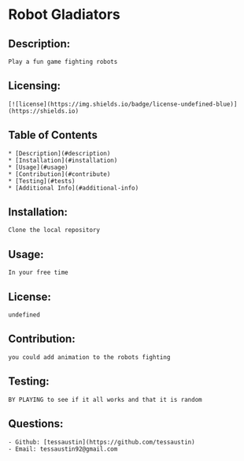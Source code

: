 # Robot Gladiators

## Description:
    Play a fun game fighting robots

## Licensing:
    [![license](https://img.shields.io/badge/license-undefined-blue)](https://shields.io)
## Table of Contents 
    * [Description](#description)
    * [Installation](#installation)
    * [Usage](#usage)
    * [Contribution](#contribute)
    * [Testing](#tests)
    * [Additional Info](#additional-info)

## Installation:
    Clone the local repository

## Usage:
    In your free time 

## License:
    undefined

## Contribution:
    you could add animation to the robots fighting

## Testing:
    BY PLAYING to see if it all works and that it is random

## Questions:
    - Github: [tessaustin](https://github.com/tessaustin)
    - Email: tessaustin92@gmail.com 